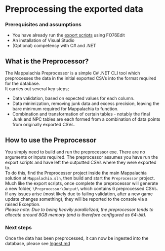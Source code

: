 # Preprocessing the exported data

### Prerequisites and assumptions
* You have already run the [export scripts](EditScripts.md) using FO76Edit
* An installation of Visual Studio
* (Optional) competency with C# and .NET

## What is the Preprocessor?
The Mappalachia Preprocessor is a simple C# .NET CLI tool which preprocesses the data in the initial exported CSVs into the format required for the database.<br/>
It carries out several key steps;
* Data validation, based on expected values for each column.
* Data minimization, removing junk data and excess precision, leaving the bare minimum required for Mappalachia to function.
* Combination and transformation of certain tables - notably the final Junk and NPC tables are each formed from a combination of data points from originally exported CSVs.

## How to use the Preprocessor
You simply need to build and run the preprocessor exe. There are no arguments or inputs required. The preprocessor assumes you have run the export scripts and have left the outputted CSVs where they were exported to.<br/>
To do this, find the Preprocessor project inside the main Mappalachia solution at `Mappalachia.sln`, then build and start the `Preprocessor` project.<br/>
Much like the export scripts, once complete the preprocessor will generate a new folder, `\Preprocessor\Output\` which contains 6 preprocessed CSVs.<br/>
If any issues arise (most likely due to failing validation, after a new game update changes something), they will be reported to the console via a raised Exception.<br/>
*Please note: Due to being heavily parallelized, the preprocessor tends to allocate around 8GB memory (and is therefore configured as 64-bit).*

### Next steps
Once the data has been preprocessed, it can now be ingested into the database, please see [Ingest.md](Ingest.md)
